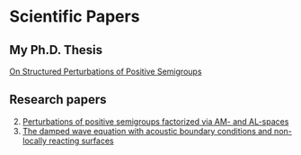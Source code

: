 # Scientific Papers

## My Ph.D. Thesis

[On Structured Perturbations of Positive Semigroups](https://ricerca.univaq.it/handle/11697/260600)

## Research papers
2. [Perturbations of positive semigroups factorized via AM- and AL-spaces](https://link.springer.com/article/10.1007/s00028-024-01049-3)
1. [The damped wave equation with acoustic boundary conditions and non-locally reacting surfaces](https://link.springer.com/article/10.1007/s00233-022-10319-w)
